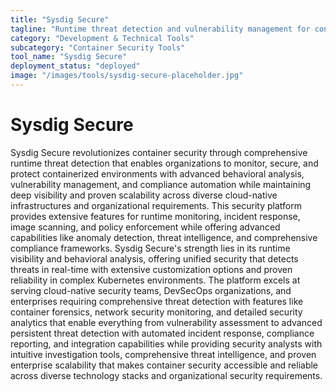 ```yaml
---
title: "Sysdig Secure"
tagline: "Runtime threat detection and vulnerability management for containers"
category: "Development & Technical Tools"
subcategory: "Container Security Tools"
tool_name: "Sysdig Secure"
deployment_status: "deployed"
image: "/images/tools/sysdig-secure-placeholder.jpg"
---
```


# Sysdig Secure

Sysdig Secure revolutionizes container security through comprehensive runtime threat detection that enables organizations to monitor, secure, and protect containerized environments with advanced behavioral analysis, vulnerability management, and compliance automation while maintaining deep visibility and proven scalability across diverse cloud-native infrastructures and organizational requirements. This security platform provides extensive features for runtime monitoring, incident response, image scanning, and policy enforcement while offering advanced capabilities like anomaly detection, threat intelligence, and comprehensive compliance frameworks. Sysdig Secure's strength lies in its runtime visibility and behavioral analysis, offering unified security that detects threats in real-time with extensive customization options and proven reliability in complex Kubernetes environments. The platform excels at serving cloud-native security teams, DevSecOps organizations, and enterprises requiring comprehensive threat detection with features like container forensics, network security monitoring, and detailed security analytics that enable everything from vulnerability assessment to advanced persistent threat detection with automated incident response, compliance reporting, and integration capabilities while providing security analysts with intuitive investigation tools, comprehensive threat intelligence, and proven enterprise scalability that makes container security accessible and reliable across diverse technology stacks and organizational security requirements.